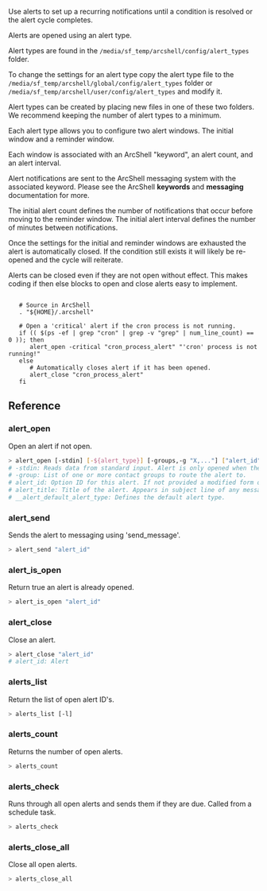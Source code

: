 Use alerts to set up a recurring notifications until a condition is resolved or the alert cycle completes.

Alerts are opened using an alert type. 

Alert types are found in the ```/media/sf_temp/arcshell/config/alert_types``` folder.

To change the settings for an alert type copy the alert type file to the ```/media/sf_temp/arcshell/global/config/alert_types``` folder or ```/media/sf_temp/arcshell/user/config/alert_types``` and modify it. 

Alert types can be created by placing new files in one of these two folders. We recommend keeping the number of alert types to a minimum.

Each alert type allows you to configure two alert windows. The initial window and a reminder window. 

Each window is associated with an ArcShell "keyword", an alert count, and an alert interval.

Alert notifications are sent to the ArcShell messaging system with the associated keyword. Please see the ArcShell **keywords** and **messaging** documentation for more.

The initial alert count defines the number of notifications that  occur before moving to the reminder window. The initial alert interval defines the number of minutes between notifications.

Once the settings for the initial and reminder windows are exhausted the alert is automatically closed. If the condition still exists it will likely be re-opened and the cycle will reiterate. 

Alerts can be closed even if they are not open without effect. This makes coding if then else blocks to open and close alerts easy to implement.

```

   # Source in ArcShell
   . "${HOME}/.arcshell"

   # Open a 'critical' alert if the cron process is not running.
   if (( $(ps -ef | grep "cron" | grep -v "grep" | num_line_count) == 0 )); then
      alert_open -critical "cron_process_alert" "'cron' process is not running!"
   else
      # Automatically closes alert if it has been opened.
      alert_close "cron_process_alert"
   fi

```

## Reference


### alert_open
Open an alert if not open.
```bash
> alert_open [-stdin] [-${alert_type}] [-groups,-g "X,..."] ["alert_id"] "alert_title"
# -stdin: Reads data from standard input. Alert is only opened when there is data.
# -group: List of one or more contact groups to route the alert to.
# alert_id: Option ID for this alert. If not provided a modified form of the title is used.
# alert_title: Title of the alert. Appears in subject line of any messages.
# __alert_default_alert_type: Defines the default alert type.
```

### alert_send
Sends the alert to messaging using 'send_message'.
```bash
> alert_send "alert_id"
```

### alert_is_open
Return true an alert is already opened.
```bash
> alert_is_open "alert_id"
```

### alert_close
Close an alert.
```bash
> alert_close "alert_id"
# alert_id: Alert
```

### alerts_list
Return the list of open alert ID's.
```bash
> alerts_list [-l]
```

### alerts_count
Returns the number of open alerts.
```bash
> alerts_count
```

### alerts_check
Runs through all open alerts and sends them if they are due. Called from a schedule task.
```bash
> alerts_check
```

### alerts_close_all
Close all open alerts.
```bash
> alerts_close_all
```

